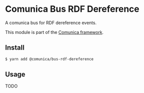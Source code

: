 # Comunica Bus RDF Dereference

A comunica bus for RDF dereference events. 

This module is part of the [Comunica framework](https://github.com/comunica/comunica).

## Install

```bash
$ yarn add @comunica/bus-rdf-dereference
```

## Usage

TODO
